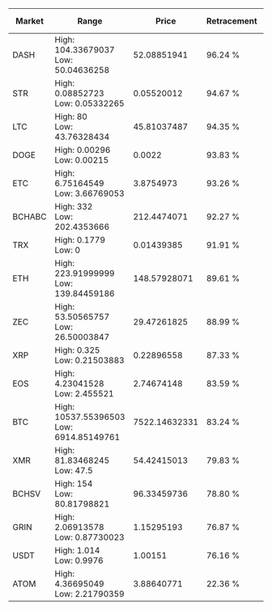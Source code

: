 | Market | Range | Price| Retracement | Doubles to 50% |
| --- | --- | --- | --- | --- |
| DASH | High: 104.33679037<br />Low: 50.04636258 | 52.08851941 | 96.24 % | 1.48 |
| STR | High: 0.08852723<br />Low: 0.05332265 | 0.05520012 | 94.67 % | 1.28 |
| LTC | High: 80<br />Low: 43.76328434 | 45.81037487 | 94.35 % | 1.35 |
| DOGE | High: 0.00296<br />Low: 0.00215 | 0.0022 | 93.83 % | 1.16 |
| ETC | High: 6.75164549<br />Low: 3.66769053 | 3.8754973 | 93.26 % | 1.34 |
| BCHABC | High: 332<br />Low: 202.4353666 | 212.4474071 | 92.27 % | 1.26 |
| TRX | High: 0.1779<br />Low: 0 | 0.01439385 | 91.91 % | 6.18 |
| ETH | High: 223.91999999<br />Low: 139.84459186 | 148.57928071 | 89.61 % | 1.22 |
| ZEC | High: 53.50565757<br />Low: 26.50003847 | 29.47261825 | 88.99 % | 1.36 |
| XRP | High: 0.325<br />Low: 0.21503883 | 0.22896558 | 87.33 % | 1.18 |
| EOS | High: 4.23041528<br />Low: 2.455521 | 2.74674148 | 83.59 % | 1.22 |
| BTC | High: 10537.55396503<br />Low: 6914.85149761 | 7522.14632331 | 83.24 % | 1.16 |
| XMR | High: 81.83468245<br />Low: 47.5 | 54.42415013 | 79.83 % | 1.19 |
| BCHSV | High: 154<br />Low: 80.81798821 | 96.33459736 | 78.80 % | 1.22 |
| GRIN | High: 2.06913578<br />Low: 0.87730023 | 1.15295193 | 76.87 % | 1.28 |
| USDT | High: 1.014<br />Low: 0.9976 | 1.00151 | 76.16 % | 1.00 |
| ATOM | High: 4.36695049<br />Low: 2.21790359 | 3.88640771 | 22.36 % | 0.00 |

